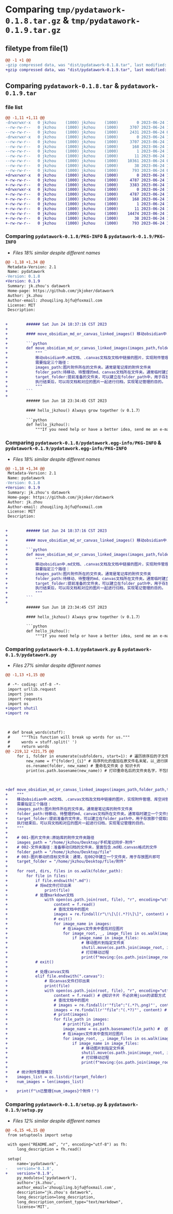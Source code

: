 # Comparing `tmp/pydatawork-0.1.8.tar.gz` & `tmp/pydatawork-0.1.9.tar.gz`

## filetype from file(1)

```diff
@@ -1 +1 @@
-gzip compressed data, was "dist/pydatawork-0.1.8.tar", last modified: Sat Jun 24 10:07:12 2023, max compression
+gzip compressed data, was "dist/pydatawork-0.1.9.tar", last modified: Sat Jun 24 10:41:02 2023, max compression
```

## Comparing `pydatawork-0.1.8.tar` & `pydatawork-0.1.9.tar`

### file list

```diff
@@ -1,11 +1,11 @@
-drwxrwxr-x   0 jkzhou    (1000) jkzhou    (1000)        0 2023-06-24 10:07:12.000000 pydatawork-0.1.8/
--rw-rw-r--   0 jkzhou    (1000) jkzhou    (1000)     3707 2023-06-24 10:07:12.000000 pydatawork-0.1.8/PKG-INFO
--rw-rw-r--   0 jkzhou    (1000) jkzhou    (1000)     2431 2023-06-24 09:58:59.000000 pydatawork-0.1.8/README.md
-drwxrwxr-x   0 jkzhou    (1000) jkzhou    (1000)        0 2023-06-24 10:07:12.000000 pydatawork-0.1.8/pydatawork.egg-info/
--rw-rw-r--   0 jkzhou    (1000) jkzhou    (1000)     3707 2023-06-24 10:07:12.000000 pydatawork-0.1.8/pydatawork.egg-info/PKG-INFO
--rw-rw-r--   0 jkzhou    (1000) jkzhou    (1000)      168 2023-06-24 10:07:12.000000 pydatawork-0.1.8/pydatawork.egg-info/SOURCES.txt
--rw-rw-r--   0 jkzhou    (1000) jkzhou    (1000)        1 2023-06-24 10:07:12.000000 pydatawork-0.1.8/pydatawork.egg-info/dependency_links.txt
--rw-rw-r--   0 jkzhou    (1000) jkzhou    (1000)       11 2023-06-24 10:07:12.000000 pydatawork-0.1.8/pydatawork.egg-info/top_level.txt
--rw-rw-r--   0 jkzhou    (1000) jkzhou    (1000)    10361 2023-06-24 09:32:45.000000 pydatawork-0.1.8/pydatawork.py
--rw-rw-r--   0 jkzhou    (1000) jkzhou    (1000)       38 2023-06-24 10:07:12.000000 pydatawork-0.1.8/setup.cfg
--rw-rw-r--   0 jkzhou    (1000) jkzhou    (1000)      793 2023-06-24 09:59:20.000000 pydatawork-0.1.8/setup.py
+drwxrwxr-x   0 jkzhou    (1000) jkzhou    (1000)        0 2023-06-24 10:41:02.000000 pydatawork-0.1.9/
+-rw-rw-r--   0 jkzhou    (1000) jkzhou    (1000)     4787 2023-06-24 10:41:02.000000 pydatawork-0.1.9/PKG-INFO
+-rw-rw-r--   0 jkzhou    (1000) jkzhou    (1000)     3383 2023-06-24 10:39:38.000000 pydatawork-0.1.9/README.md
+drwxrwxr-x   0 jkzhou    (1000) jkzhou    (1000)        0 2023-06-24 10:41:02.000000 pydatawork-0.1.9/pydatawork.egg-info/
+-rw-rw-r--   0 jkzhou    (1000) jkzhou    (1000)     4787 2023-06-24 10:41:02.000000 pydatawork-0.1.9/pydatawork.egg-info/PKG-INFO
+-rw-rw-r--   0 jkzhou    (1000) jkzhou    (1000)      168 2023-06-24 10:41:02.000000 pydatawork-0.1.9/pydatawork.egg-info/SOURCES.txt
+-rw-rw-r--   0 jkzhou    (1000) jkzhou    (1000)        1 2023-06-24 10:41:02.000000 pydatawork-0.1.9/pydatawork.egg-info/dependency_links.txt
+-rw-rw-r--   0 jkzhou    (1000) jkzhou    (1000)       11 2023-06-24 10:41:02.000000 pydatawork-0.1.9/pydatawork.egg-info/top_level.txt
+-rw-rw-r--   0 jkzhou    (1000) jkzhou    (1000)    14474 2023-06-24 10:36:49.000000 pydatawork-0.1.9/pydatawork.py
+-rw-rw-r--   0 jkzhou    (1000) jkzhou    (1000)       38 2023-06-24 10:41:02.000000 pydatawork-0.1.9/setup.cfg
+-rw-rw-r--   0 jkzhou    (1000) jkzhou    (1000)      793 2023-06-24 10:40:44.000000 pydatawork-0.1.9/setup.py
```

### Comparing `pydatawork-0.1.8/PKG-INFO` & `pydatawork-0.1.9/PKG-INFO`

 * *Files 18% similar despite different names*

```diff
@@ -1,18 +1,34 @@
 Metadata-Version: 2.1
 Name: pydatawork
-Version: 0.1.8
+Version: 0.1.9
 Summary: jk.zhou's datawork
 Home-page: https://github.com/jkjoker/datawork
 Author: jk.zhou
 Author-email: zhouqiling.bjfu@foxmail.com
 License: MIT
 Description: 
         
         
+        ###### Sat Jun 24 18:37:16 CST 2023
+        
+        #### move_obsidian_md_or_canvas_linked_images() 移动obsidian中.md文档、.canvas文档及文档中链接的图片，实现附件管理、库空间管理、笔记归档 (v 0.1.9)
+        
+        ```python
+        def move_obsidian_md_or_canvas_linked_images(images_path,folder_path,target_folder):
+            """
+            移动obsidian中.md文档、.canvas文档及文档中链接的图片，实现附件管理、库空间管理、笔记归档。
+            需要指定三个路径：
+            images_path:图片附件所在的文件夹。通常是笔记库的附件文件夹
+            folder_path:待移动、待整理的md、canvas文档所在文件夹。通常临时建立一个文件夹,将要移动的文件存放进去
+            target_folder:提前准备的文件夹，可以建立在folder_path中，用于存放那个提取出来的图片
+            执行结束后，可以将文档和对应的图片一起进行归档，实现笔记管理的目的。
+            """
+        ```
+        
         ###### Sun Jun 18 23:34:45 CST 2023
         
         #### hello_jkzhou() Always grow together（v 0.1.7）
         
         ```python
         def hello_jkzhou():
             """If you need help or have a better idea, send me an e-mail."""
```

### Comparing `pydatawork-0.1.8/pydatawork.egg-info/PKG-INFO` & `pydatawork-0.1.9/pydatawork.egg-info/PKG-INFO`

 * *Files 18% similar despite different names*

```diff
@@ -1,18 +1,34 @@
 Metadata-Version: 2.1
 Name: pydatawork
-Version: 0.1.8
+Version: 0.1.9
 Summary: jk.zhou's datawork
 Home-page: https://github.com/jkjoker/datawork
 Author: jk.zhou
 Author-email: zhouqiling.bjfu@foxmail.com
 License: MIT
 Description: 
         
         
+        ###### Sat Jun 24 18:37:16 CST 2023
+        
+        #### move_obsidian_md_or_canvas_linked_images() 移动obsidian中.md文档、.canvas文档及文档中链接的图片，实现附件管理、库空间管理、笔记归档 (v 0.1.9)
+        
+        ```python
+        def move_obsidian_md_or_canvas_linked_images(images_path,folder_path,target_folder):
+            """
+            移动obsidian中.md文档、.canvas文档及文档中链接的图片，实现附件管理、库空间管理、笔记归档。
+            需要指定三个路径：
+            images_path:图片附件所在的文件夹。通常是笔记库的附件文件夹
+            folder_path:待移动、待整理的md、canvas文档所在文件夹。通常临时建立一个文件夹,将要移动的文件存放进去
+            target_folder:提前准备的文件夹，可以建立在folder_path中，用于存放那个提取出来的图片
+            执行结束后，可以将文档和对应的图片一起进行归档，实现笔记管理的目的。
+            """
+        ```
+        
         ###### Sun Jun 18 23:34:45 CST 2023
         
         #### hello_jkzhou() Always grow together（v 0.1.7）
         
         ```python
         def hello_jkzhou():
             """If you need help or have a better idea, send me an e-mail."""
```

### Comparing `pydatawork-0.1.8/pydatawork.py` & `pydatawork-0.1.9/pydatawork.py`

 * *Files 27% similar despite different names*

```diff
@@ -1,13 +1,15 @@
 
 # -*- coding: utf-8 -*-
 import urllib.request
 import json
 import requests
 import os
+import shutil
+import re
 
 
 
 # def break_words(stuff):
 #     """This function will break up words for us."""
 #     words = stuff.split(' ')
 #     return words
@@ -219,12 +221,75 @@
     for i, folder in enumerate(subfolders, start=1): # 遍历排序后的子文件夹，从1开始序列化 @ 知识卡片
         new_name = f"{folder}_{i}" # 将序列化的值加在原文件名末尾，以_进行拼接
         os.rename(folder, new_name) # 重命名文件夹 @ 知识卡片
         print(os.path.basename(new_name)) # 打印重命名后的文件夹名字，不包括路径
 
 
 
+def move_obsidian_md_or_canvas_linked_images(images_path,folder_path,target_folder):
+    """
+    移动obsidian中.md文档、.canvas文档及文档中链接的图片，实现附件管理、库空间管理、笔记归档。
+    需要指定三个路径：
+    images_path:图片附件所在的文件夹。通常是笔记库的附件文件夹
+    folder_path:待移动、待整理的md、canvas文档所在文件夹。通常临时建立一个文件夹,将要移动的文件存放进去
+    target_folder:提前准备的文件夹，可以建立在folder_path中，用于存放那个提取出来的图片
+    执行结束后，可以将文档和对应的图片一起进行归档，实现笔记管理的目的。
+    """
+
+    # 001-图片文件夹:原始库的附件文件夹路径
+    images_path = "/home/jkzhou/Desktop/手机笔记同步-附件"
+    # 002-文件夹路径：准备移动归档的文件夹，里面包含.md和.canvas格式的文件
+    folder_path = "/home/jkzhou/Desktop/file"
+    # 003-图片移动的目标文件夹：通常，在002中建立一个文件夹，用于存放图片即可
+    target_folder = "/home/jkzhou/Desktop/file/附件"
+
+    for root, dirs, files in os.walk(folder_path):
+        for file in files:
+            if file.endswith(".md"):
+            # 将md文件打印出来
+                print(file)
+            # 处理markdown文档
+                with open(os.path.join(root, file), "r", encoding="utf-8") as f:
+                    content = f.read()
+                    # 查找文档中的图片
+                    images = re.findall(r"\!\[\[(.*?)\]\]", content) # @@知识卡片 正则匹配
+                    # exit()
+                    for image_name in images:
+                        # 在images文件夹中查找对应图片
+                        for image_root, _, image_files in os.walk(images_path):
+                            if image_name in image_files:
+                                # 移动图片到指定文件夹
+                                shutil.move(os.path.join(image_root, image_name), os.path.join(target_folder, image_name))
+                                # 打印移动过程
+                                print(f"moving:{os.path.join(image_root, image_name)}--->{os.path.join(target_folder, image_name)}")
+            # exit()
+
+            # 处理canvas文档
+            elif file.endswith(".canvas"):
+                # 将canvas文件打印出来
+                print(file)
+                with open(os.path.join(root, file), "r", encoding="utf-8") as f:
+                    content = f.read() # @知识卡片 不必非用json的读取方式
+                    # 查找文档中的图片
+                    # images = re.findall(r'"file":"(.*?\.png)"', content) # @知识卡片 匹配形如"file":"Pasted image 20230531214326.png"的字符串，得到的是绝对路径
+                    images = re.findall(r'"file":"(.*?)"', content) # @知识卡片 匹配形如"file":"Pasted image 20230531214326.png"的字符串，得到的是绝对路径。不用指定png、jpeg等格式。
+                    # print(images)
+                    for file_path in images:
+                        # print(file_path)
+                        image_name = os.path.basename(file_path) #  @知识卡片 从绝对路径中提取文件名。Pasted image 20230531214326.png
+                        # 在images文件夹中查找对应图片
+                        for image_root, _, image_files in os.walk(images_path):
+                            if image_name in image_files:
+                                # 移动图片到指定文件夹
+                                shutil.move(os.path.join(image_root, image_name), os.path.join(target_folder, image_name))
+                                # 打印移动过程
+                                print(f"moving:{os.path.join(image_root, image_name)}--->{os.path.join(target_folder, image_name)}")
+
+    # 统计附件整理情况
+    images_list = os.listdir(target_folder)
+    num_images = len(images_list)
 
+    print(f"\n已整理{num_images}个附件！")
```

### Comparing `pydatawork-0.1.8/setup.py` & `pydatawork-0.1.9/setup.py`

 * *Files 12% similar despite different names*

```diff
@@ -6,15 +6,15 @@
 from setuptools import setup
 
 with open("README.md", "r", encoding="utf-8") as fh:
     long_description = fh.read()
 
 setup(
     name='pydatawork',
-    version='0.1.8',
+    version='0.1.9',
     py_modules=['pydatawork'],
     author='jk.zhou',
     author_email='zhouqiling.bjfu@foxmail.com',
     description="jk.zhou's datawork",
     long_description=long_description,
     long_description_content_type="text/markdown",
     license='MIT',
```

